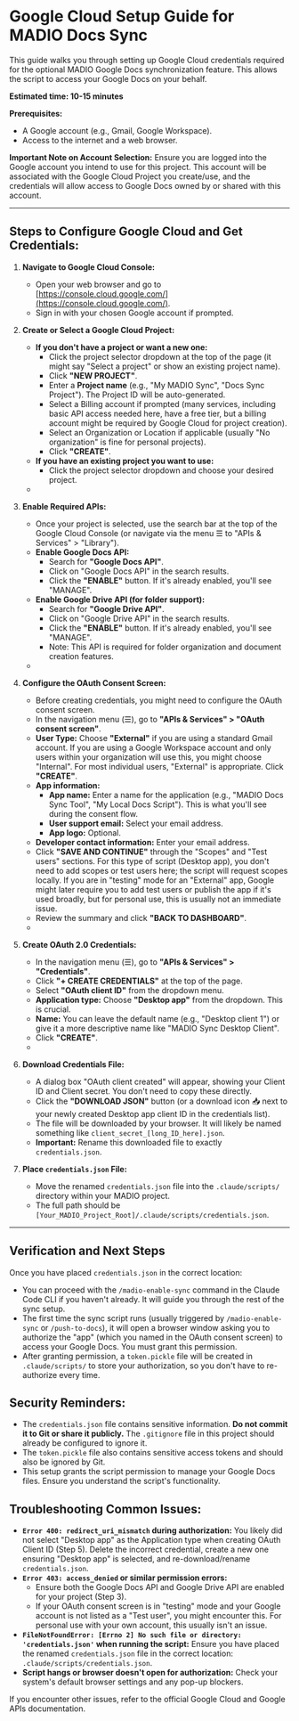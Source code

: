 # Google Cloud Setup Guide for MADIO Docs Sync

This guide walks you through setting up Google Cloud credentials required for the optional MADIO Google Docs synchronization feature. This allows the script to access your Google Docs on your behalf.

**Estimated time: 10-15 minutes**

**Prerequisites:**
*   A Google account (e.g., Gmail, Google Workspace).
*   Access to the internet and a web browser.

**Important Note on Account Selection:**
Ensure you are logged into the Google account you intend to use for this project. This account will be associated with the Google Cloud Project you create/use, and the credentials will allow access to Google Docs owned by or shared with this account.

---

## Steps to Configure Google Cloud and Get Credentials:

1.  **Navigate to Google Cloud Console:**
    *   Open your web browser and go to [https://console.cloud.google.com/](https://console.cloud.google.com/).
    *   Sign in with your chosen Google account if prompted.

2.  **Create or Select a Google Cloud Project:**
    *   **If you don't have a project or want a new one:**
        *   Click the project selector dropdown at the top of the page (it might say "Select a project" or show an existing project name).
        *   Click **"NEW PROJECT"**.
        *   Enter a **Project name** (e.g., "My MADIO Sync", "Docs Sync Project"). The Project ID will be auto-generated.
        *   Select a Billing account if prompted (many services, including basic API access needed here, have a free tier, but a billing account might be required by Google Cloud for project creation).
        *   Select an Organization or Location if applicable (usually "No organization" is fine for personal projects).
        *   Click **"CREATE"**.
    *   **If you have an existing project you want to use:**
        *   Click the project selector dropdown and choose your desired project.
    *   <!-- Consider adding screenshot of project creation/selection -->

3.  **Enable Required APIs:**
    *   Once your project is selected, use the search bar at the top of the Google Cloud Console (or navigate via the menu ☰ to "APIs & Services" > "Library").
    *   **Enable Google Docs API:**
        *   Search for **"Google Docs API"**.
        *   Click on "Google Docs API" in the search results.
        *   Click the **"ENABLE"** button. If it's already enabled, you'll see "MANAGE".
    *   **Enable Google Drive API (for folder support):**
        *   Search for **"Google Drive API"**.
        *   Click on "Google Drive API" in the search results.
        *   Click the **"ENABLE"** button. If it's already enabled, you'll see "MANAGE".
        *   Note: This API is required for folder organization and document creation features.
    *   <!-- Consider adding screenshot of API Library search and enabling both APIs -->

4.  **Configure the OAuth Consent Screen:**
    *   Before creating credentials, you might need to configure the OAuth consent screen.
    *   In the navigation menu (☰), go to **"APIs & Services" > "OAuth consent screen"**.
    *   **User Type:** Choose **"External"** if you are using a standard Gmail account. If you are using a Google Workspace account and only users within your organization will use this, you might choose "Internal". For most individual users, "External" is appropriate. Click **"CREATE"**.
    *   **App information:**
        *   **App name:** Enter a name for the application (e.g., "MADIO Docs Sync Tool", "My Local Docs Script"). This is what you'll see during the consent flow.
        *   **User support email:** Select your email address.
        *   **App logo:** Optional.
    *   **Developer contact information:** Enter your email address.
    *   Click **"SAVE AND CONTINUE"** through the "Scopes" and "Test users" sections. For this type of script (Desktop app), you don't need to add scopes or test users here; the script will request scopes locally. If you are in "testing" mode for an "External" app, Google might later require you to add test users or publish the app if it's used broadly, but for personal use, this is usually not an immediate issue.
    *   Review the summary and click **"BACK TO DASHBOARD"**.
    *   <!-- Consider adding screenshot of OAuth consent screen setup -->

5.  **Create OAuth 2.0 Credentials:**
    *   In the navigation menu (☰), go to **"APIs & Services" > "Credentials"**.
    *   Click **"+ CREATE CREDENTIALS"** at the top of the page.
    *   Select **"OAuth client ID"** from the dropdown menu.
    *   **Application type:** Choose **"Desktop app"** from the dropdown. This is crucial.
    *   **Name:** You can leave the default name (e.g., "Desktop client 1") or give it a more descriptive name like "MADIO Sync Desktop Client".
    *   Click **"CREATE"**.
    *   <!-- Consider adding screenshot of OAuth Client ID creation for Desktop app -->

6.  **Download Credentials File:**
    *   A dialog box "OAuth client created" will appear, showing your Client ID and Client secret. You don't need to copy these directly.
    *   Click the **"DOWNLOAD JSON"** button (or a download icon 📥 next to your newly created Desktop app client ID in the credentials list).
    *   The file will be downloaded by your browser. It will likely be named something like `client_secret_[long_ID_here].json`.
    *   **Important:** Rename this downloaded file to exactly `credentials.json`.

7.  **Place `credentials.json` File:**
    *   Move the renamed `credentials.json` file into the `.claude/scripts/` directory within your MADIO project.
    *   The full path should be `[Your_MADIO_Project_Root]/.claude/scripts/credentials.json`.

---

## Verification and Next Steps

Once you have placed `credentials.json` in the correct location:

*   You can proceed with the `/madio-enable-sync` command in the Claude Code CLI if you haven't already. It will guide you through the rest of the sync setup.
*   The first time the sync script runs (usually triggered by `/madio-enable-sync` or `/push-to-docs`), it will open a browser window asking you to authorize the "app" (which you named in the OAuth consent screen) to access your Google Docs. You must grant this permission.
*   After granting permission, a `token.pickle` file will be created in `.claude/scripts/` to store your authorization, so you don't have to re-authorize every time.

## Security Reminders:
*   The `credentials.json` file contains sensitive information. **Do not commit it to Git or share it publicly.** The `.gitignore` file in this project should already be configured to ignore it.
*   The `token.pickle` file also contains sensitive access tokens and should also be ignored by Git.
*   This setup grants the script permission to manage your Google Docs files. Ensure you understand the script's functionality.

## Troubleshooting Common Issues:

*   **`Error 400: redirect_uri_mismatch` during authorization:** You likely did not select "Desktop app" as the Application type when creating OAuth Client ID (Step 5). Delete the incorrect credential, create a new one ensuring "Desktop app" is selected, and re-download/rename `credentials.json`.
*   **`Error 403: access_denied` or similar permission errors:**
    *   Ensure both the Google Docs API and Google Drive API are enabled for your project (Step 3).
    *   If your OAuth consent screen is in "testing" mode and your Google account is not listed as a "Test user", you might encounter this. For personal use with your own account, this usually isn't an issue.
*   **`FileNotFoundError: [Errno 2] No such file or directory: 'credentials.json'` when running the script:** Ensure you have placed the renamed `credentials.json` file in the correct location: `.claude/scripts/credentials.json`.
*   **Script hangs or browser doesn't open for authorization:** Check your system's default browser settings and any pop-up blockers.

If you encounter other issues, refer to the official Google Cloud and Google APIs documentation.